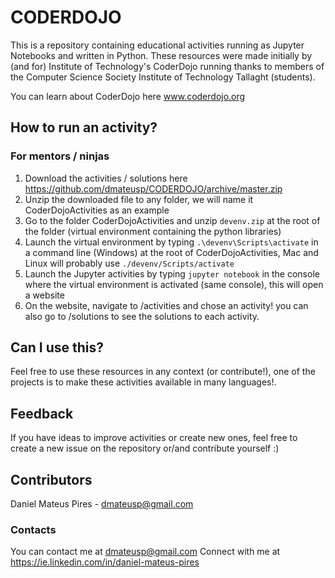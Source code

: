 # CODERDOJO

This is a repository containing educational activities running as Jupyter Notebooks and written in Python.
These resources were made initially by (and for) Institute of Technology's CoderDojo running thanks to members of the Computer Science Society Institute of Technology Tallaght (students).

You can learn about CoderDojo here www.coderdojo.org

## How to run an activity?

### For mentors / ninjas
1. Download the activities / solutions here https://github.com/dmateusp/CODERDOJO/archive/master.zip
2. Unzip the downloaded file to any folder, we will name it CoderDojoActivities as an example
3. Go to the folder CoderDojoActivities and unzip `devenv.zip` at the root of the folder (virtual environment containing the python libraries)
4. Launch the virtual environment by typing `.\devenv\Scripts\activate` in a command line (Windows) at the root of CoderDojoActivities, Mac and Linux will probably use `./devenv/Scripts/activate`
5. Launch the Jupyter activities by typing `jupyter notebook` in the console where the virtual environment is activated (same console), this will open a website
6. On the website, navigate to /activities and chose an activity! you can also go to /solutions to see the solutions to each activity.

## Can I use this?

Feel free to use these resources in any context (or contribute!), one of the projects is to make these activities available in many languages!.

## Feedback

If you have ideas to improve activities or create new ones, feel free to create a new issue on the repository or/and contribute yourself :)

## Contributors

Daniel Mateus Pires - dmateusp@gmail.com


### Contacts

You can contact me at dmateusp@gmail.com
Connect with me at https://ie.linkedin.com/in/daniel-mateus-pires
